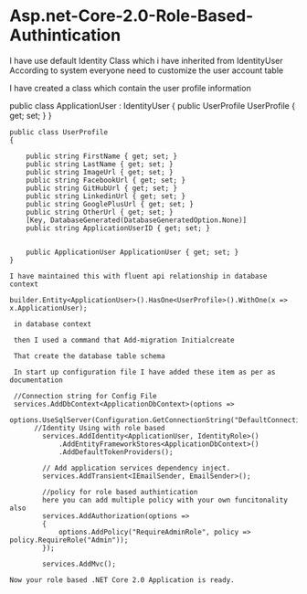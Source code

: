 # Asp.net-Core-2.0-Role-Based-Authintication

I have use default Identity Class which i have inherited from IdentityUser
According to system everyone need to customize the user account table


I have created a class which contain the user profile information

 public class ApplicationUser : IdentityUser
    {
        public UserProfile UserProfile { get; set; }
    }

    public class UserProfile
    {

        public string FirstName { get; set; }
        public string LastName { get; set; }
        public string ImageUrl { get; set; }
        public string FacebookUrl { get; set; }
        public string GitHubUrl { get; set; }
        public string LinkedinUrl { get; set; }
        public string GooglePlusUrl { get; set; }
        public string OtherUrl { get; set; }
        [Key, DatabaseGenerated(DatabaseGeneratedOption.None)]
        public string ApplicationUserID { get; set; }
        

        public ApplicationUser ApplicationUser { get; set; }
    }
    
    I have maintained this with fluent api relationship in database context
    
    builder.Entity<ApplicationUser>().HasOne<UserProfile>().WithOne(x => x.ApplicationUser);
    
     in database context 
     
     then I used a command that Add-migration Initialcreate
     
     That create the database table schema
     
     In start up configuration file I have added these item as per as documentation
     
     //Connection string for Config File
     services.AddDbContext<ApplicationDbContext>(options =>
                options.UseSqlServer(Configuration.GetConnectionString("DefaultConnection")));
          //Identity Using with role based
            services.AddIdentity<ApplicationUser, IdentityRole>()
                .AddEntityFrameworkStores<ApplicationDbContext>()
                .AddDefaultTokenProviders();

            // Add application services dependency inject.
            services.AddTransient<IEmailSender, EmailSender>();
            
            //policy for role based authintication
            here you can add multiple policy with your own funcitonality also
            services.AddAuthorization(options =>
            {
                options.AddPolicy("RequireAdminRole", policy => policy.RequireRole("Admin"));
            });

            services.AddMvc();
            
    Now your role based .NET Core 2.0 Application is ready.

